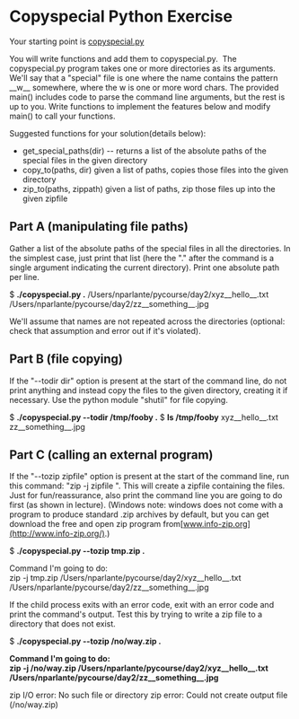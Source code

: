 Copyspecial Python Exercise
===========================

Your starting point is [copyspecial.py](./copyspecial.py)

You will write functions and add them to copyspecial.py.  The copyspecial.py program takes one or more directories as its arguments. We'll say that a "special" file is one where the name contains the pattern \_\_w\_\_ somewhere, where the w is one or more word chars. The provided main() includes code to parse the command line arguments, but the rest is up to you. Write functions to implement the features below and modify main() to call your functions.

Suggested functions for your solution(details below):

*   get\_special\_paths(dir) -- returns a list of the absolute paths of the special files in the given directory
*   copy_to(paths, dir) given a list of paths, copies those files into the given directory
*   zip_to(paths, zippath) given a list of paths, zip those files up into the given zipfile

Part A (manipulating file paths)
--------------------------------

Gather a list of the absolute paths of the special files in all the directories. In the simplest case, just print that list (here the "." after the command is a single argument indicating the current directory). Print one absolute path per line.

$ **./copyspecial.py .**
/Users/nparlante/pycourse/day2/xyz\_\_hello\_\_.txt
/Users/nparlante/pycourse/day2/zz\_\_something\_\_.jpg

We'll assume that names are not repeated across the directories (optional: check that assumption and error out if it's violated).

Part B (file copying)
---------------------

If the "--todir dir" option is present at the start of the command line, do not print anything and instead copy the files to the given directory, creating it if necessary. Use the python module "shutil" for file copying.

$ **./copyspecial.py --todir /tmp/fooby .**
$ **ls /tmp/fooby**
xyz\_\_hello\_\_.txt        zz\_\_something\_\_.jpg

Part C (calling an external program)
------------------------------------

If the "--tozip zipfile" option is present at the start of the command line, run this command: "zip -j zipfile <list all the files>". This will create a zipfile containing the files. Just for fun/reassurance, also print the command line you are going to do first (as shown in lecture). (Windows note: windows does not come with a program to produce standard .zip archives by default, but you can get download the free and open zip program from[www.info-zip.org](http://www.info-zip.org/).)

$ **./copyspecial.py --tozip tmp.zip .**

Command I'm going to do:  
zip -j tmp.zip /Users/nparlante/pycourse/day2/xyz\_\_hello\_\_.txt /Users/nparlante/pycourse/day2/zz\_\_something\_\_.jpg

If the child process exits with an error code, exit with an error code and print the command's output. Test this by trying to write a zip file to a directory that does not exist.

$ **./copyspecial.py --tozip /no/way.zip .**

**Command I'm going to do:  
zip -j /no/way.zip /Users/nparlante/pycourse/day2/xyz\_\_hello\_\_.txt /Users/nparlante/pycourse/day2/zz\_\_something\_\_.jpg**

zip I/O error: No such file or directory
zip error: Could not create output file (/no/way.zip)